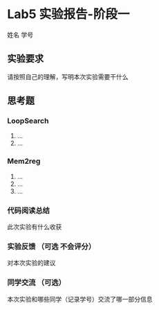 # Lab5 实验报告-阶段一

姓名 学号

## 实验要求

请按照自己的理解，写明本次实验需要干什么

## 思考题
### LoopSearch
1. ...
2. ...
### Mem2reg
1. ...
2. ...
3. ...

### 代码阅读总结

此次实验有什么收获

### 实验反馈 （可选 不会评分）

对本次实验的建议

### 同学交流 （可选）

本次实验和哪些同学（记录学号）交流了哪一部分信息
